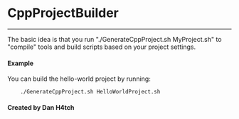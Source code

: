 # CppProjectBuilder
--------------------

The basic idea is that you run "./GenerateCppProject.sh MyProject.sh" to
"compile" tools and build scripts based on your project settings.


#### Example
You can build the hello-world project by running:
```
	./GenerateCppProject.sh HelloWorldProject.sh
```

#### Created by Dan H4tch

